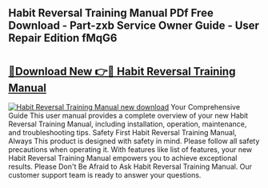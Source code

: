 ## Habit Reversal Training Manual PDf Free Download - Part-zxb Service Owner Guide - User Repair Edition fMqG6

# <h2><a href="http://bc24747.oget.top/?id=Habit+Reversal+Training+Manual">🔗Download New 👉🔴 Habit Reversal Training Manual</a></h2>

[![Habit Reversal Training Manual new download](https://i.imgur.com/5g1atiW.png)](http://bc24747.oget.top/?id=Habit+Reversal+Training+Manual)
Your Comprehensive Guide This user manual provides a complete overview of your new Habit Reversal Training Manual, including installation, operation, maintenance, and troubleshooting tips. Safety First Habit Reversal Training Manual, Always This product is designed with safety in mind. Please follow all safety precautions when operating it. With features like list of features, your new Habit Reversal Training Manual empowers you to achieve exceptional results. Please Don't Be Afraid to Ask Habit Reversal Training Manual. Our customer support team is ready to answer your questions.
